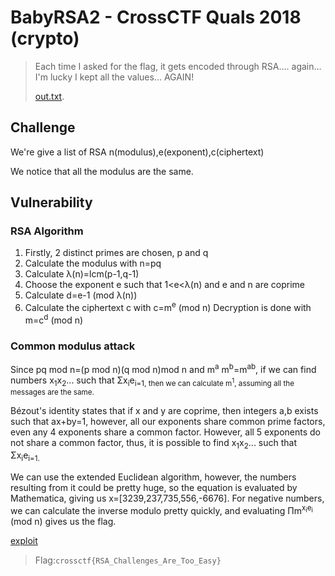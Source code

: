 # BabyRSA2 - CrossCTF Quals 2018 (crypto)

> Each time I asked for the flag, it gets encoded through RSA.... again... I'm lucky I kept all the values... AGAIN!
>
>[out.txt](./out.txt).

## Challenge
We're give a list of RSA n(modulus),e(exponent),c(ciphertext)

We notice that all the modulus are the same.

## Vulnerability

### RSA Algorithm
1. Firstly, 2 distinct primes are chosen, p and q
2. Calculate the modulus with n=pq
3. Calculate λ(n)=lcm(p-1,q-1)
4. Choose the exponent e such that 1<e<λ(n) and e and n are coprime
5. Calculate d=e-1 (mod λ(n))
6. Calculate the ciphertext c with c=m<sup>e</sup> (mod n)
Decryption is done with m=c<sup>d</sup> (mod n)

### Common modulus attack
Since pq mod n=(p mod n)(q mod n)mod n and m<sup>a</sup> m<sup>b</sup>=m<sup>ab</sup>, if we can find numbers x<sub>1</sub>x<sub>2</sub>... such that Σx<sub>i</sub>e<sub>i=1, then we can calculate m<sup>1</sup>, assuming all the messages are the same.

Bézout's identity states that if x and y are coprime, then integers a,b exists such that ax+by=1, however, all our exponents share common prime factors, even any 4 exponents share a common factor. However, all 5 exponents do not share a common factor, thus, it is possible to find x<sub>1</sub>x<sub>2</sub>... such that Σx<sub>i</sub>e<sub>i=1.

We can use the extended Euclidean algorithm, however, the numbers resulting from it could be pretty huge, so the equation is evaluated by Mathematica, giving us x=[3239,237,735,556,-6676]. For negative numbers, we can calculate the inverse modulo pretty quickly, and evaluating Πm<sup>x<sub>i</sub>e<sub>i</sup> (mod n) gives us the flag.

[exploit](./BabyRSA2.py)

>Flag:`crossctf{RSA_Challenges_Are_Too_Easy}`
